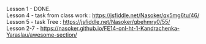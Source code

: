 Lesson 1 - DONE. <br/>
Lesson 4 - task from class work : https://jsfiddle.net/Nasoker/qx5mg6tu/46/ <br/>
Lesson 5 - task Tree : https://jsfiddle.net/Nasoker/gbehmry0/55/ <br/>
Lesson 2-7 - https://nasoker.github.io/FE14-onl-ht-1-Kandrachenka-Yaraslau/awesome-section/
